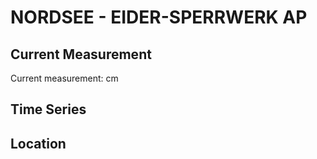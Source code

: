 # NORDSEE - EIDER-SPERRWERK AP

## Current Measurement

Current measurement: <Value topic="rivers/pegel-online/NORDSEE/EIDER-SPERRWERK_AP/measurementValue"/> cm

## Time Series

<TimeSeries topic="rivers/pegel-online/NORDSEE/EIDER-SPERRWERK_AP/measurementValue" period="week" />

## Location

<WorldMap>
  <Marker lat="54.26592362421687" lon="8.842130064364492" labelTopic="rivers/pegel-online/NORDSEE/EIDER-SPERRWERK_AP" />
</WorldMap>
